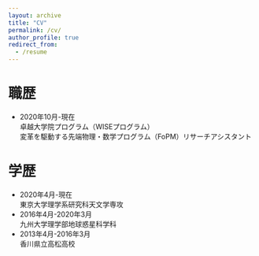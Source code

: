 ```yaml
---
layout: archive
title: "CV"
permalink: /cv/
author_profile: true
redirect_from:
  - /resume
---
```


職歴
======
* 2020年10月-現在 <br> 卓越大学院プログラム（WISEプログラム）<br> 変革を駆動する先端物理・数学プログラム（FoPM）リサーチアシスタント


学歴
======
* 2020年4月-現在 <br> 東京大学理学系研究科天文学専攻 
* 2016年4月-2020年3月 <br> 九州大学理学部地球惑星科学科
* 2013年4月-2016年3月 <br> 香川県立高松高校


<!-- Work experience
======
* Summer 2015: Research Assistant
  * Github University
  * Duties included: Tagging issues
  * Supervisor: Professor Git

* Fall 2015: Research Assistant
  * Github University
  * Duties included: Merging pull requests
  * Supervisor: Professor Hub
   -->
   

<!-- Skills
======
* Skill 1
* Skill 2
  * Sub-skill 2.1
  * Sub-skill 2.2
  * Sub-skill 2.3
* Skill 3 -->

<!-- Publications
======
  <ul>{% for post in site.publications %}
    {% include archive-single-cv.html %}
  {% endfor %}</ul>
  
Talks
======
  <ul>{% for post in site.talks %}
    {% include archive-single-talk-cv.html %}
  {% endfor %}</ul> -->
  
<!-- Teaching
======
  <ul>{% for post in site.teaching %}
    {% include archive-single-cv.html %}
  {% endfor %}</ul> -->
  
<!-- Service and leadership
======
* Currently signed in to 43 different slack teams -->
